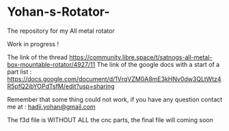 # Yohan-s-Rotator-
The repository for my All metal rotator 

Work in progress ! 

The link of the thread https://community.libre.space/t/satnogs-all-metal-box-mountable-rotator/4927/11
The link of the google docs with a start of a part list : https://docs.google.com/document/d/1VrqVZM0A8mE3kHNv0dw3QLtWtz4R5pfQ2ibYOPdTsfM/edit?usp=sharing

Remember that some thing could not work, if you have any question contact me at : hadji.yohan@gmail.com 

The f3d file is WITHOUT ALL the cnc parts, the final file will coming soon 

